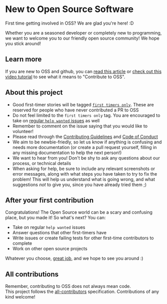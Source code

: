 # New to Open Source Software

First time getting involved in OSS? We are glad you're here! :D

Whether you are a seasoned developer or completely new to programming, we want to welcome you to our friendly open source community! We hope you stick around! 

## Learn more
If you are new to OSS and github, you can [read this article](https://opensource.guide/how-to-contribute/) or [check out this video tutorial](http://makeapullrequest.com/) to see what it means to "Contribute to OSS".

## About this project
- Good first-timer stories will be tagged [`first timers only`](https://github.com/cannawen/metric_units_reddit_bot/issues?utf8=%E2%9C%93&q=is%3Aissue%20is%3Aopen%20label%3A%22maintainer%20approved%22%20label%3A%22help%20wanted%22%20label%3A%22first%20timers%20only%22). These are reserved for people who have never contributed a PR to OSS
- Do not feel limited to the `first timers only` tag. You are encouraged to take on [regular `help wanted` issues](https://github.com/cannawen/metric_units_reddit_bot/issues?utf8=%E2%9C%93&q=is%3Aissue%20is%3Aopen%20label%3A%22maintainer%20approved%22%20label%3A%22help%20wanted%22%20) as well
- Remember to comment on the issue saying that you would like to volunteer!
- Please read through the [Contributing Guidelines](./CONTRIBUTING.md) and [Code of Conduct](./CODE_OF_CONDUCT.md)
- We aim to be newbie-friedly, so let us know if anything is confusing and needs more documentation (or create a pull request yourself, filling in any missing documentation to help the next person!)
- We want to hear from you! Don't be shy to ask any questions about our process, or technical details
- When asking for help, be sure to include any relevant screenshots or error messages, along with what steps you have taken to try to fix the problem! This will help us understand what is going wrong, and what suggestions _not_ to give you, since you have already tried them ;)

## After your first contribution
Congratulations! The Open Source world can be a scary and confusing place, but you made it! So what's next? You can:  
- Take on regular `help wanted` issues
- Answer questions that other first-timers have
- Write issues or create failing tests for other first-time contributors to complete
- Work on other open source projects

Whatever you choose, [great job](https://i.imgur.com/0OGBsQR.jpg), and we hope to see you around :) 

## All contributions
Remember, contributing to OSS does not always mean code.  
This project follows the [all-contributors](https://github.com/kentcdodds/all-contributors) specification. Contributions of any kind welcome! 
